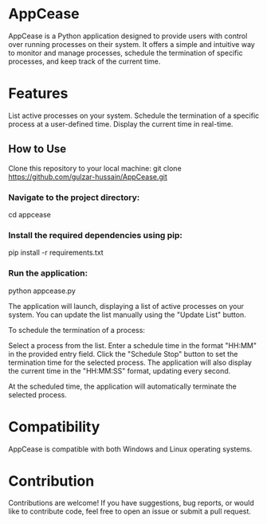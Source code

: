 # AppCease
AppCease is a Python application designed to provide users with control over running processes on their system. It offers a simple and intuitive way to monitor and manage processes, schedule the termination of specific processes, and keep track of the current time.

# Features
List active processes on your system.
Schedule the termination of a specific process at a user-defined time.
Display the current time in real-time.

## How to Use

Clone this repository to your local machine:
git clone https://github.com/gulzar-hussain/AppCease.git
### Navigate to the project directory:
cd appcease

### Install the required dependencies using pip:

pip install -r requirements.txt

### Run the application:
python appcease.py

The application will launch, displaying a list of active processes on your system. You can update the list manually using the "Update List" button.

To schedule the termination of a process:

Select a process from the list.
Enter a schedule time in the format "HH:MM" in the provided entry field.
Click the "Schedule Stop" button to set the termination time for the selected process.
The application will also display the current time in the "HH:MM:SS" format, updating every second.

At the scheduled time, the application will automatically terminate the selected process.

# Compatibility
AppCease is compatible with both Windows and Linux operating systems.

# Contribution
Contributions are welcome! If you have suggestions, bug reports, or would like to contribute code, feel free to open an issue or submit a pull request.
